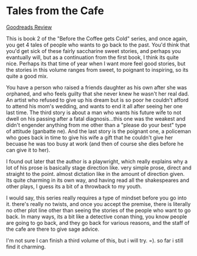 # Tales from the Cafe
[Goodreads Review](https://www.goodreads.com/review/show/5980927259)

This is book 2 of the "Before the Coffee gets Cold" series, and once again, you get 4 tales of people who wants to go back to the past. You'd think that you'd get sick of these fairly saccharine sweet stories, and perhaps you evantually will, but as a continuation from the first book, I think its quite nice. Perhaps its that time of year when I want more feel good stories, but the stories in this volume ranges from sweet, to poignant to inspiring, so its quite a good mix.

You have a person who raised a friends daughter as his own after she was orphaned, and who feels guilty that she never knew he wasn't her real dad. An artist who refused to give up his dream but is so poor he couldn't afford to attend his mom's wedding, and wants to end it all after seeing her one last time. The third story is about a man who wants his future wife to not dwell on his passing after a fatal diagnosis...this one was the weakest and didn't engender anything from me other than a "please do your best" type of attitude (ganbatte ne). And the last story is the poignant one, a policeman who goes back in time to give his wife a gift that he couldn't give her becuase he was too busy at work (and then of course she dies before he can give it to her).

I found out later that the author is a playwright, which really explains why a lot of his prose is basically stage direction like. very simple prose, direct and straight to the point. almost dictation like in the amount of direction given. Its quite charming in its own way, and having read all the shakespeares and other plays, I guess its a bit of a throwback to my youth.

I would say, this series really requires a type of mindset before you go into it. there's really no twists, and once you accept the premise, there is literally no other plot line other than seeing the stories of the people who want to go back. In many ways, its a bit like a detective conan thing, you know people are going to go back, and they go back for various reasons, and the staff of the cafe are there to give sage advice.

I'm not sure I can finish a third volume of this, but i will try. =). so far i still find it charming.